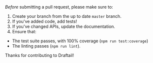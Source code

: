 _Before_ submitting a pull request, please make sure to:

1.  Create your branch from the up to date `master` branch.
2.  If you've added code, add tests!
3.  If you've changed APIs, update the documentation.
4.  Ensure that:

- The test suite passes, with 100% coverage (`npm run test:coverage`)
- The linting passes (`npm run lint`).

Thanks for contributing to Draftail!
